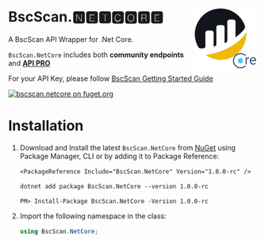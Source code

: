 # <img align="right" src="https://raw.githubusercontent.com/DennisPitallano/BscScan.NetCore/main/src/BscScan.NetCore/BscScan.NetCore.png" >BscScan.🅽🅴🆃🅲🅾🆁🅴

A BscScan API  Wrapper for .Net Core.

`BscScan.NetCore` includes both **community endpoints** and  [**API PRO**](https://docs.bscscan.com/api-pro/etherscan-api-pro) 

For your API Key, please follow [BscScan Getting Started Guide](https://docs.bscscan.com/getting-started/creating-an-account)

[![bscscan.netcore on fuget.org](https://www.fuget.org/packages/bscscan.netcore/badge.svg)](https://www.fuget.org/packages/bscscan.netcore)

# Installation

1. Download and Install the latest `BscScan.NetCore` from [NuGet](https://www.nuget.org/packages/BscScan.NetCore/) using Package Manager, CLI or by adding it to Package Reference:

   ```
   <PackageReference Include="BscScan.NetCore" Version="1.0.0-rc" />
   ```

   ```
   dotnet add package BscScan.NetCore --version 1.0.0-rc
   ```

   ```
   PM> Install-Package BscScan.NetCore -Version 1.0.0-rc
   ```

2. Import the following namespace in the class:

   ```c#
   using BscScan.NetCore;
   ```

# 

